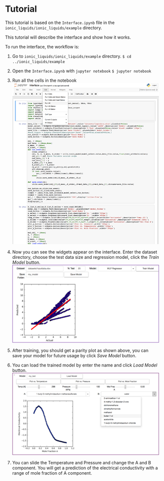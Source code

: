# Tutorial

This tutorial is based on the `Interface.ipynb` file in the `ionic_liquids/ionic_liquids/example` directory.

This tutorial will describe the interface and show how it works.

To run the interface, the workflow is:

1. Go to `ionic_liquids/ionic_liquids/example` directory.
`$ cd ../ionic_liquids/example`

2. Open the `Interface.ipynb` with `jupyter notebook`
`$ jupyter notebook`

3. Run all the cells in the notebook
![runcell](runcell.png)

4. Now you can see the widgets appear on the interface. Enter the dataset directory, choose the test data size and regression model, click the *Train Model* button.
![modeltrain](model_train.png)

5. After training, you should get a parity plot as shown above, you can save your model for future usage by click *Save Model* button.

6. You can load the trained model by enter the name and click *Load Model* button.
![modelread](model_read.png)

7. You can slide the Temperature and Pressure and change the A and B component. You will get a prediction of the electrical conductivity with a range of mole fraction of A component.
